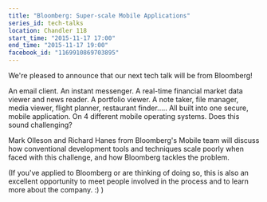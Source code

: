 ```yaml
---
title: "Bloomberg: Super-scale Mobile Applications"
series_id: tech-talks
location: Chandler 118
start_time: "2015-11-17 17:00"
end_time: "2015-11-17 19:00"
facebook_id: "1169910869703895"
---
```


We're pleased to announce that our next tech talk will be from Bloomberg!

An email client. An instant messenger. A real-time financial market data viewer and news reader. A portfolio viewer. A note taker, file manager, media viewer, flight planner, restaurant finder..... All built into one secure, mobile application. On 4 different mobile operating systems. Does this sound challenging?

Mark Olleson and Richard Hanes from Bloomberg's Mobile team will discuss how conventional development tools and techniques scale poorly when faced with this challenge, and how Bloomberg tackles the problem.

(If you've applied to Bloomberg or are thinking of doing so, this is also an excellent opportunity to meet people involved in the process and to learn more about the company. :) )
